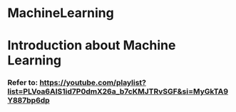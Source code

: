 # MachineLearning
# Introduction about Machine Learning
### Refer to: https://youtube.com/playlist?list=PLVoa6AIS1id7P0dmX26a_b7cKMJTRvSGF&si=MyGkTA9Y887bp6dp

